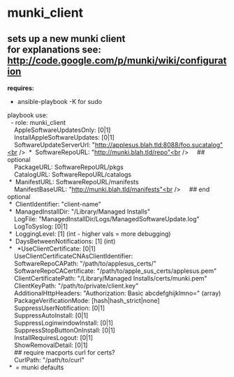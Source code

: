 munki\_client
=====
sets up a new munki client<br />
for explanations see: http://code.google.com/p/munki/wiki/configuration
-----
**requires:**
- ansible\-playbook \-K for sudo<br />

playbook use:<br />
&nbsp;&nbsp;\- role: munki\_client<br />
&nbsp;&nbsp;&nbsp;&nbsp;AppleSoftwareUpdatesOnly: \[0|1\]<br />
&nbsp;&nbsp;&nbsp;&nbsp;InstallAppleSoftwareUpdates: \[0|1\]<br />
&nbsp;&nbsp;&nbsp;&nbsp;SoftwareUpdateServerUrl: "http://applesus.blah.tld:8088/foo.sucatalog"<br />
&nbsp;\*&nbsp;&nbsp;SoftwareRepoURL: "http://munki.blah.tld/repo"<br />
&nbsp;&nbsp;&nbsp;&nbsp;\#\# optional<br />
&nbsp;&nbsp;&nbsp;&nbsp;PackageURL: SoftwareRepoURL/pkgs<br />
&nbsp;&nbsp;&nbsp;&nbsp;CatalogURL: SoftwareRepoURL/catalogs<br />
&nbsp;\*&nbsp;&nbsp;ManifestURL: SoftwareRepoURL/manifests<br />
&nbsp;&nbsp;&nbsp;&nbsp;ManifestBaseURL: "http://munki.blah.tld/manifests"<br />
&nbsp;&nbsp;&nbsp;&nbsp;\#\# end optional<br />
&nbsp;\*&nbsp;&nbsp;ClientIdentifier: "client-name"<br />
&nbsp;\*&nbsp;&nbsp;ManagedInstallDir: "/Library/Managed Installs"<br />
&nbsp;&nbsp;&nbsp;&nbsp;LogFile: "ManagedInstallDir/Logs/ManagedSoftwareUpdate.log"<br />
&nbsp;&nbsp;&nbsp;&nbsp;LogToSyslog: \[0|1\]<br />
&nbsp;\*&nbsp;&nbsp;LoggingLevel: \[1\] \(int - higher vals = more debugging\)<br />
&nbsp;\*&nbsp;&nbsp;DaysBetweenNotifications: \[1\] \(int\)<br />
&nbsp;\*&nbsp;&nbsp; \*UseClientCertificate: \[0|1\]<br />
&nbsp;&nbsp;&nbsp;&nbsp;UseClientCertificateCNAsClientIdentifier:<br />
&nbsp;&nbsp;&nbsp;&nbsp;SoftwareRepoCAPath: "/path/to/applesus\_certs/"<br />
&nbsp;&nbsp;&nbsp;&nbsp;SoftwareRepoCACertificate: "/path/to/apple\_sus\_certs/applesus.pem"<br />
&nbsp;&nbsp;&nbsp;&nbsp;ClientCertificatePath: "/Library/Managed Installs/certs/munki.pem" <br />
&nbsp;&nbsp;&nbsp;&nbsp;ClientKeyPath: "/path/to/private/client.key"<br />
&nbsp;&nbsp;&nbsp;&nbsp;AdditionalHttpHeaders: "Authorization: Basic abcdefghijklmno=" \(array\)<br />
&nbsp;&nbsp;&nbsp;&nbsp;PackageVerificationMode: \[hash|hash\_strict|none\]<br />
&nbsp;&nbsp;&nbsp;&nbsp;SuppressUserNotification: \[0|1\]<br />
&nbsp;&nbsp;&nbsp;&nbsp;SuppressAutoInstall: \[0|1\]<br />
&nbsp;&nbsp;&nbsp;&nbsp;SuppressLoginwindowInstall: \[0|1\]<br />
&nbsp;&nbsp;&nbsp;&nbsp;SuppressStopButtonOnInstall: \[0|1\]<br />
&nbsp;&nbsp;&nbsp;&nbsp;InstallRequiresLogout: \[0|1\]<br />
&nbsp;&nbsp;&nbsp;&nbsp;ShowRemovalDetail: \[0|1\]<br />
&nbsp;&nbsp;&nbsp;&nbsp;\#\# require macports curl for certs?<br />
&nbsp;&nbsp;&nbsp;&nbsp;CurlPath: "/path/to/curl"<br />
&nbsp;\*&nbsp; = munki defaults<br />
